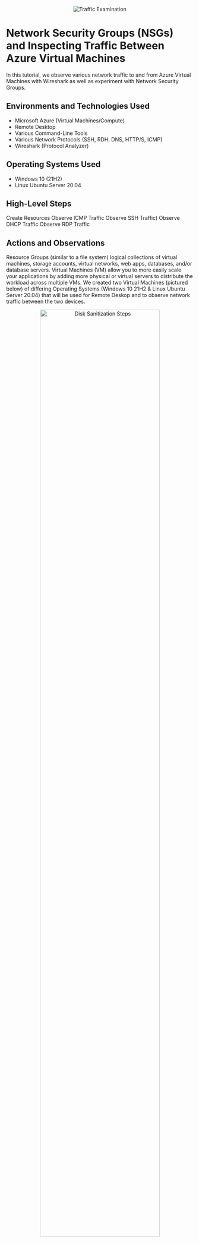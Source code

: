 <p align="center">
<img src="https://i.imgur.com/Ua7udoS.png" alt="Traffic Examination"/>
</p>

<h1>Network Security Groups (NSGs) and Inspecting Traffic Between Azure Virtual Machines</h1>
In this tutorial, we observe various network traffic to and from Azure Virtual Machines with Wireshark as well as experiment with Network Security Groups. <br />

<h2>Environments and Technologies Used</h2>

- Microsoft Azure (Virtual Machines/Compute)
- Remote Desktop
- Various Command-Line Tools
- Various Network Protocols (SSH, RDH, DNS, HTTP/S, ICMP)
- Wireshark (Protocol Analyzer)

<h2>Operating Systems Used </h2>

- Windows 10 (21H2)
- Linux Ubuntu Server 20.04

<h2>High-Level Steps</h2>

Create Resources
Observe ICMP Traffic
Observe SSH Traffic)
Observe DHCP Traffic
Observe RDP Traffic

<h2>Actions and Observations</h2>

<p>Resource Groups (similar to a file system) logical collections of virtual machines, storage accounts, virtual networks, web apps, databases, and/or database servers.  
Virtual Machines (VM) allow you to more easily scale your applications by adding more physical or virtual servers to distribute the workload across multiple VMs. We created two Virtual Machines (pictured below) of differing Operating Systems (Windows 10 21H2 & Linux Ubuntu Server 20.04) that will be used for Remote Deskop and to observe network traffic between the two devices. 
</p>

<p align="center">
<img src="https://i.imgur.com/BifIhxG.png" height="80%" width="80%" alt="Disk Sanitization Steps"/>
</p>

<br />

<p>Remote desktop allows the user to connect to a computer in another location, see that computer's desktop and interact with it as if it were local. A quick search for "remote desktop connection" will allow the user to access the VM. Here we will be entering the details of the public IP address for VM1 (Windows 10 21H2) to install Wireshark (packet analysis software) instead of using our local machine. (below pictured search of remote desktop and the result to enter IP address)</p>

<p align="center">
<img src="https://i.imgur.com/PEeQyYV.png" height="80%" width="80%" alt="Disk Sanitization Steps"/>
</p>

On the virtual machine with Windows 10, download Wireshark (Windows Installer 64-bit) and continue with all the default options.

Npcap will pop up to install, go ahead and install that with defaults and wireshark will continue to install after.

Open Wirehsark in the VM, click Ethernet and then click the blue fin at the top left under 'File' to begin capturing packets. Notice all the traffic already happening that happens in the background.

<br />
<p>
After retrieving the private IP address from VM2 (Linux Ubutu Server 20.04) we can now ping that private IP address from VM1 (Windows 10 21H2) that we've used to remote into. We can use the ping command to test the connection between machines for connectivity. So we can now view the traffic travel from VM1 to VM2 by filtering the ICMP packets in Wireshark. We can also ping other IP address or a domain names (www.google.com). The filtered traffic that is requested and its corresponding reply is shown below in Wireshark is pictured (left) and Powershell (right):
</p>
<p align="center">
<img src="https://i.imgur.com/SriHAg2.png" height="80%" width="80%" alt="Disk Sanitization Steps"/>
</p>

<br />

<p>If we want to deny the ping request we can add this rule to our Network Security Group inside the Virtual Machine and once we've added this rule to VM2, we can see that the traffic times out in PowerShell along with Wireshark longer displaying a reply to this request. 
  </p>
  <p align="center">
  <img src="https://i.imgur.com/mTtkBrg.png" height="80%" width="80%" alt="ping traffic"/>
  </p>
  <br/>
  <p>Wireshark and PowerShell timed out after denying icmp (ping) traffic</p>
  <p align="center">
<img src="https://i.imgur.com/8epnq3H.png" height="80%" width="80%" alt="icmp traffic deny"/>
</p>
</br>
<p> We can filter in Wireshark, with a the filter functionality we can filter SSH only traffic. From the Windows 10 VM, we enter SSH into Linux Virtual Machine (VM2) (using "ssh username@ip address" its private IP address). When we use commands such as touch, pwd (print working directory) or ls (list), into the linux SSH was used to connect. SSH traffic is observed spamming in WireShark. The SSH connection can be exited, by typing ‘exit’ and pressing [Enter].
</p>
<p align="center">
<img src="https://i.imgur.com/DpJdcZl.png" height="80%" width="80%" alt="ssh traffic"/>
</br>
<p> We can filter in Wireshark for "DHCP traffic only". From VM1 (Windows 10 21H2), a new IP address was issued from the command line (ipconfig /renew). Now DHCP traffic can be observed in WireShark.</p>
<p align="center">
<img src="https://i.imgur.com/GLm7cMT.png" height="80%" width="80%" alt="dhcp traffic"/>
</p>
</br>
<p> In Wireshark, we can filter for RDP traffic only (tcp.port == 3389) because the RDP (protocol) is constantly showing you a live stream from one computer to another, therefore traffic is consistently being transmitted </p>
<p align="center">
<img src="https://i.imgur.com/rB07Fw7.png" height="80%" width="80%" alt="tcp 3389"/>
</p>
<p align="center"><i><b>"“We need to accept that we won’t always make the right decisions, that we’ll screw up royally sometimes―understanding that failure is not the opposite of success, it’s part of success.” ―Arianna Huffington”</p></i></b>
